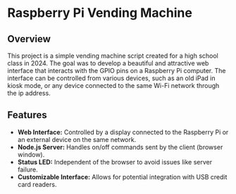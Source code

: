 # **Raspberry Pi Vending Machine**

## **Overview**

This project is a simple vending machine script created for a high school class in 2024\. The goal was to develop a beautiful and attractive web interface that interacts with the GPIO pins on a Raspberry Pi computer. The interface can be controlled from various devices, such as an old iPad in kiosk mode, or any device connected to the same Wi-Fi network through the ip address.

## **Features**

* **Web Interface:** Controlled by a display connected to the Raspberry Pi or an external device on the same network.  
* **Node.js Server:** Handles on/off commands sent by the client (browser window).  
* **Status LED:** Independent of the browser to avoid issues like server failure.  
* **Customizable Interface:** Allows for potential integration with USB credit card readers.
